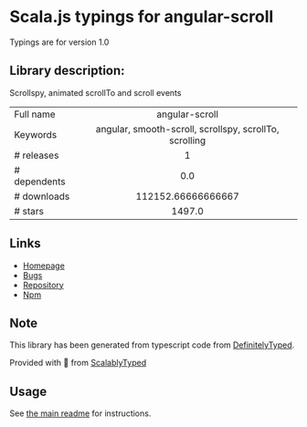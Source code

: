 
# Scala.js typings for angular-scroll

Typings are for version 1.0

## Library description:
Scrollspy, animated scrollTo and scroll events

|                    |                 |
| ------------------ | :-------------: |
| Full name          | angular-scroll |
| Keywords           | angular, smooth-scroll, scrollspy, scrollTo, scrolling |
| # releases         | 1 |
| # dependents       | 0.0 |
| # downloads        | 112152.66666666667 |
| # stars            | 1497.0 |

## Links
- [Homepage](https://github.com/oblador/angular-scroll#readme)
- [Bugs](https://github.com/oblador/angular-scroll/issues)
- [Repository](https://github.com/oblador/angular-scroll)
- [Npm](https://www.npmjs.com/package/angular-scroll)
    


## Note
This library has been generated from typescript code from [DefinitelyTyped](https://definitelytyped.org).

Provided with :purple_heart: from [ScalablyTyped](https://github.com/oyvindberg/ScalablyTyped)

## Usage
See [the main readme](../../readme.md) for instructions.



